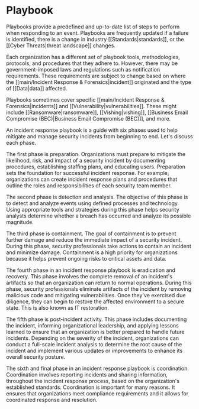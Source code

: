 # Playbook

Playbooks provide a predefined and up-to-date list of steps to perform when responding to an event. Playbooks are frequently updated if a failure is identified, there is a change in industry [[Standards|standards]], or the [[Cyber Threats|threat landscape]] changes.

Each organization has a different set of playbook tools, methodologies, protocols, and procedures that they adhere to. However, there may be government-imposed laws and regulations such as notification requirements. These requirements are subject to change based on where the [[main/Incident Response & Forensics|incident]] originated and the type of [[Data|data]] affected.

Playbooks sometimes cover specific [[main/Incident Response & Forensics|incidents]] and [[Vulnerability|vulnerabilities]]. These might include [[Ransomware|ransomware]], [[Vishing|vishing]], [[Business Email Compromise (BEC)|Business Email Compromise (BEC)]], and more. 

An incident response playbook is a guide with six phases used to help mitigate and manage security incidents from beginning to end. Let's discuss each phase.

The first phase is preparation. Organizations must prepare to mitigate the likelihood, risk, and impact of a security incident by documenting procedures, establishing staffing plans, and educating users. Preparation sets the foundation for successful incident response. For example, organizations can create incident response plans and procedures that outline the roles and responsibilities of each security team member.

The second phase is detection and analysis. The objective of this phase is to detect and analyze events using defined processes and technology. Using appropriate tools and strategies during this phase helps security analysts determine whether a breach has occurred and analyze its possible magnitude.

The third phase is containment. The goal of containment is to prevent further damage and reduce the immediate impact of a security incident. During this phase, security professionals take actions to contain an incident and minimize damage. Containment is a high priority for organizations because it helps prevent ongoing risks to critical assets and data.

The fourth phase in an incident response playbook is eradication and recovery. This phase involves the complete removal of an incident's artifacts so that an organization can return to normal operations. During this phase, security professionals eliminate artifacts of the incident by removing malicious code and mitigating vulnerabilities. Once they've exercised due diligence, they can begin to restore the affected environment to a secure state. This is also known as IT restoration.

The fifth phase is post-incident activity. This phase includes documenting the incident, informing organizational leadership, and applying lessons learned to ensure that an organization is better prepared to handle future incidents. Depending on the severity of the incident, organizations can conduct a full-scale incident analysis to determine the root cause of the incident and implement various updates or improvements to enhance its overall security posture.

The sixth and final phase in an incident response playbook is coordination. Coordination involves reporting incidents and sharing information, throughout the incident response process, based on the organization's established standards. Coordination is important for many reasons. It ensures that organizations meet compliance requirements and it allows for coordinated response and resolution.